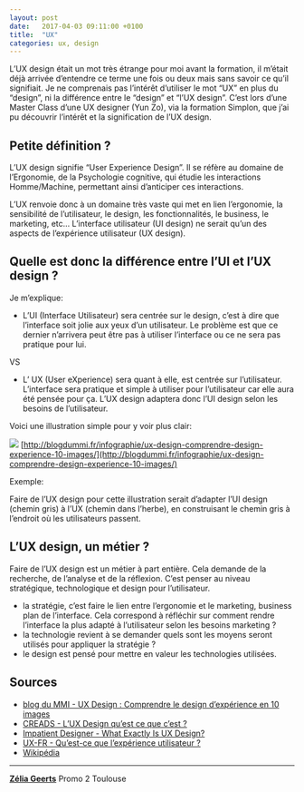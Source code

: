 ```yaml
---
layout: post
date:   2017-04-03 09:11:00 +0100
title:  "UX"
categories: ux, design
---
```


L’UX design était un mot très étrange pour moi avant la formation, il m’était déjà arrivée d’entendre ce terme une fois ou deux mais sans savoir ce qu’il signifiait. Je ne comprenais pas l’intérêt d’utiliser le mot “UX” en plus du “design”, ni la différence entre le “design” et “l’UX design”.
C’est lors d’une Master Class d’une UX designer (Yun Zo), via la formation Simplon, que j’ai pu découvrir l’intérêt et la signification de l’UX design.

## Petite définition ?

L’UX design signifie “User Experience Design”. 
Il se réfère au domaine de l’Ergonomie, de la Psychologie cognitive, qui étudie les interactions Homme/Machine, permettant ainsi d’anticiper ces interactions.

L’UX renvoie donc à un domaine très vaste qui met en lien l’ergonomie, la sensibilité de l’utilisateur, le design, les fonctionnalités, le business, le marketing, etc…
L’interface utilisateur (UI design) ne serait qu’un des aspects de l’expérience utilisateur (UX design).

## Quelle est donc la différence entre l’UI et l’UX design ?
Je m’explique:

- L’UI (Interface Utilisateur) sera centrée sur le design, c’est à dire que l’interface soit jolie aux yeux d’un utilisateur. Le problème est que ce dernier n’arrivera peut être pas à utiliser l’interface ou ce ne sera pas pratique pour lui.
	
VS
  
- L’ UX (User eXperience) sera quant à elle, est centrée sur l’utilisateur. L’interface sera pratique et simple à utiliser pour l’utilisateur car elle aura été pensée pour ça. 
L’UX design adaptera donc l’UI design selon les besoins de l’utilisateur.

Voici une illustration simple pour y voir plus clair:

![](https://blogdummi.fr/wp-content/uploads/2015/03/Design-VS-Experience.jpg)
[http://blogdummi.fr/infographie/ux-design-comprendre-design-experience-10-images/](http://blogdummi.fr/infographie/ux-design-comprendre-design-experience-10-images/)

Exemple:

Faire de l’UX design pour cette illustration serait d’adapter l’UI design (chemin gris) à l’UX (chemin dans l’herbe), en construisant le chemin gris à l’endroit où les utilisateurs passent.

## L’UX design, un métier ?

Faire de l’UX design est un métier à part entière. Cela demande de la recherche, de l’analyse et de la réflexion.
C’est penser au niveau stratégique, technologique et design pour l’utilisateur.

- la stratégie, c’est faire le lien entre l’ergonomie et le marketing, business plan de l’interface. Cela correspond à réfléchir sur comment rendre l’interface la plus adapté à l’utilisateur selon les besoins marketing  ?
- la technologie revient à se demander quels sont les moyens seront utilisés pour appliquer la stratégie ?
- le design est pensé pour mettre en valeur les technologies utilisées.

## Sources

- [blog du MMI - UX Design : Comprendre le design d’expérience en 10 images](http://blogdummi.fr/infographie/ux-design-comprendre-design-experience-10-images/)
- [CREADS - L’UX Design qu’est ce que c’est ?](http://www.creads.fr/blog/tendance-design-graphique/ux-design)
- [Impatient Designer - What Exactly Is UX Design?](http://impatientdesigner.com/what-exactly-is-ux-design)
- [UX-FR - Qu’est-ce que l’expérience utilisateur ?](http://ux-fr.com/experience-utilisateur-definition/)
- [Wikipédia](https://fr.wikipedia.org/wiki/Exp%C3%A9rience_utilisateur)


---
**[Zélia Geerts](https://www.linkedin.com/in/z%C3%A9lia-geerts-835b47134/)**
Promo 2 Toulouse
